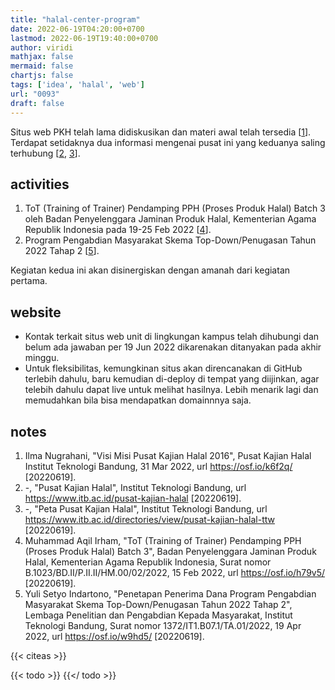 ```yaml
---
title: "halal-center-program"
date: 2022-06-19T04:20:00+0700
lastmod: 2022-06-19T19:40:00+0700
author: viridi
mathjax: false
mermaid: false
chartjs: false
tags: ['idea', 'halal', 'web']
url: "0093"
draft: false
---
```

Situs web PKH telah lama didiskusikan dan materi awal telah tersedia [[1](#r01)]. Terdapat setidaknya dua informasi mengenai pusat ini yang keduanya saling terhubung [[2](#r02), [3](#r03)].


## activities
1. ToT  (Training  of Trainer) Pendamping  PPH  (Proses  Produk  Halal)  Batch  3 oleh Badan Penyelenggara Jaminan Produk Halal, Kementerian Agama Republik Indonesia pada 19-25 Feb 2022 [[4](#r04)].
2. Program Pengabdian Masyarakat Skema Top-Down/Penugasan Tahun 2022 Tahap 2 [[5](#r05)].

Kegiatan kedua ini akan disinergiskan dengan amanah dari kegiatan pertama.


## website
+ Kontak terkait situs web unit di lingkungan kampus telah dihubungi dan belum ada jawaban per 19 Jun 2022 dikarenakan ditanyakan pada akhir minggu.
+ Untuk fleksibilitas, kemungkinan situs akan direncanakan di GitHub terlebih dahulu, baru kemudian di-deploy di tempat yang diijinkan, agar telebih dahulu dapat live untuk melihat hasilnya. Lebih menarik lagi dan memudahkan bila bisa mendapatkan domainnnya saja.


## notes
1. <a name='r01'></a>Ilma Nugrahani, "Visi Misi Pusat Kajian Halal 2016", Pusat Kajian Halal Institut Teknologi Bandung, 31 Mar 2022, url <https://osf.io/k6f2q/> [20220619].
2. <a name='r02'></a>-, "Pusat Kajian Halal", Institut Teknologi Bandung, url <https://www.itb.ac.id/pusat-kajian-halal> [20220619].
3. <a name='r03'></a>-, "Peta Pusat Kajian Halal", Institut Teknologi Bandung, url <https://www.itb.ac.id/directories/view/pusat-kajian-halal-ttw> [20220619].
4. <a name='r04'></a>Muhammad Aqil Irham, "ToT  (Training  of Trainer) Pendamping  PPH  (Proses  Produk  Halal)  Batch  3", Badan Penyelenggara Jaminan Produk Halal, Kementerian Agama Republik Indonesia, Surat nomor B.1023/BD.II/P.II.II/HM.00/02/2022, 15 Feb 2022, url <https://osf.io/h79v5/> [20220619].
5. <a name='r05'></a>Yuli Setyo Indartono, "Penetapan Penerima Dana Program Pengabdian Masyarakat Skema Top-Down/Penugasan Tahun 2022 Tahap 2", Lembaga Penelitian dan Pengabdian Kepada Masyarakat, Institut Teknologi Bandung, Surat nomor 1372/IT1.B07.1/TA.01/2022, 19 Apr 2022, url <https://osf.io/w9hd5/> [20220619].

{{< citeas >}}

{{< todo >}}
{{</ todo >}}